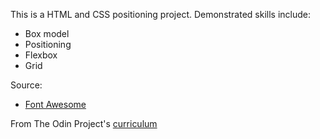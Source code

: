 This is a HTML and CSS positioning project. Demonstrated skills include:

* Box model
* Positioning
* Flexbox
* Grid

Source:

* [Font Awesome](https://fontawesome.com)

From The Odin Project's [curriculum](https://www.theodinproject.com/courses/html5-and-css3/lessons/positioning-and-floating-elements)